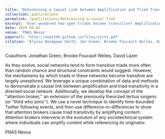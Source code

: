 ```yaml
---
title: "Determining a Causal Link between Amplification and Triad Transitivity in a Directed Social Network."
collection: publications
permalink: /publications/determining-a-causal-link
excerpt: 'Ever wondered how open triads become transitive? Amplification is one way this happens; we use causal inference and a novel Twitter API hack to empirically prove this.'
date: 2025-04-01
venue: 'PNAS Nexus'
paperurl: 'http://asmithh.github.io/files/jorts.pdf'
citation: "Alyssa Hasegawa Smith, Jon Green, Brooke Foucault Welles, David Lazer, Emergent structures of attention on social media are driven by amplification and triad transitivity, PNAS Nexus, 2025;, pgaf106, https://doi-org/10.1093/pnasnexus/pgaf106"
---
```

Coauthors: Jonathan Green, Brooke Foucault Welles, David Lazer

As they evolve, social networks tend to form transitive triads more often than random chance and structural constraints would suggest. However, the mechanisms by which triads in these networks become transitive are largely unexplored.  We leverage a unique combination of data and methods to demonstrate a causal link between amplification and triad transitivity in a directed social network. Additionally, we develop the concept of the "attention broker,'' an extension of the previously theorized tertius iungens (or "third who joins''). We use a novel technique to identify time-bounded Twitter following events, and then use difference-in-differences to show that attention brokers cause triad transitivity by amplifying content. Attention brokers intervene in the evolution of any sociotechnical system where individuals can amplify content while referencing its originator.

 PNAS Nexus
